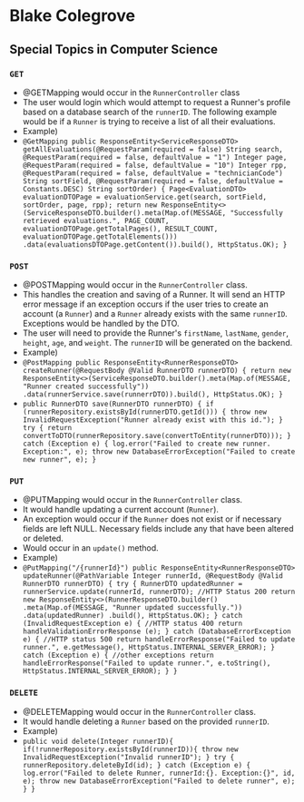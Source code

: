 # Blake Colegrove

## Special Topics in Computer Science

### `GET`
* @GETMapping would occur in the `RunnerController` class
* The user would login which would attempt to request a Runner's profile based on a database search of the `runnerID`. The following example would be if a `Runner` is trying to receive a list of all their evaluations.
* Example)
* `@GetMapping
    public ResponseEntity<ServiceResponseDTO> getAllEvaluations(@RequestParam(required = false) String search,
                                                                              @RequestParam(required = false, defaultValue = "1") Integer page,
                                                                              @RequestParam(required = false, defaultValue = "10") Integer rpp,
                                                                              @RequestParam(required = false, defaultValue = "technicianCode") String sortField,
                                                                              @RequestParam(required = false, defaultValue = Constants.DESC) String sortOrder) {
        Page<EvaluationDTO> evaluationDTOPage = evaluationService.get(search, sortField, sortOrder, page, rpp);
        return new ResponseEntity<>(ServiceResponseDTO.builder().meta(Map.of(MESSAGE, "Successfully retrieved evaluations.", PAGE_COUNT,
                        evaluationDTOPage.getTotalPages(), RESULT_COUNT, evaluationDTOPage.getTotalElements()))
                .data(evaluationsDTOPage.getContent()).build(), HttpStatus.OK);
    } `

### `POST`
* @POSTMapping would occur in the `RunnerController` class. 
* This handles the creation and saving of a Runner. It will send an HTTP error message if an exception occurs if the user tries to create an account (a `Runner`) and a `Runner` already exists with the same `runnerID`. Exceptions would be handled by the DTO.
* The user will need to provide the Runner's `firstName`, `lastName`, `gender`, `height`, `age`, and `weight`. The `runnerID` will be generated on the backend.
* Example)
* `
@PostMapping
  public ResponseEntity<RunnerResponseDTO> createRunner(@RequestBody @Valid RunnerDTO runnerDTO) {
        return new ResponseEntity<>(ServiceResponseDTO.builder().meta(Map.of(MESSAGE, "Runner created successfully"))
                .data(runnerService.save(runnerrDTO)).build(), HttpStatus.OK);
    } `
* `
public RunnerDTO save(RunnerDTO runnerDTO) {
        if (runnerRepository.existsById(runnerDTO.getId())) {
            throw new InvalidRequestException("Runner already exist with this id.");
        }
        try {
            return convertToDTO(runnerRepository.save(convertToEntity(runnerDTO)));
        } catch (Exception e) {
            log.error("Failed to create new runner. Exception:", e);
            throw new DatabaseErrorException("Failed to create new runner", e);
        } `

### `PUT`
* @PUTMapping would occur in the `RunnerController` class.
* It would handle updating a current account (`Runner`).
* An exception would occur if the `Runner` does not exist or if necessary fields are left NULL. Necessary fields include any that have been altered or deleted. 
* Would occur in an `update()` method.
* Example)
* `
@PutMapping("/{runnerId}")
    public ResponseEntity<RunnerResponseDTO> updateRunner(@PathVariable Integer runnerId,
                                                             @RequestBody @Valid RunnerDTO runnerDTO) {
          try {
            RunnerDTO updatedRunner = runnerService.update(runnerId, runnerDTO);
            //HTTP Status 200
            return new ResponseEntity<>(RunnerResponseDTO.builder()
                    .meta(Map.of(MESSAGE, "Runner updated successfully."))
                    .data(updatedRunner)
                    .build(), HttpStatus.OK);
        } catch (InvalidRequestException e) {
            //HTTP status 400
            return handleValidationErrorResponse (e);
        } catch (DatabaseErrorException e) {
            //HTTP status 500
            return handleErrorResponse("Failed to update runner.", e.getMessage(), HttpStatus.INTERNAL_SERVER_ERROR);
        } catch (Exception e) {
            //other exceptions
            return handleErrorResponse("Failed to update runner.", e.toString(), HttpStatus.INTERNAL_SERVER_ERROR);
        }
    } `

### `DELETE`
* @DELETEMapping would occur in the `RunnerController` class.
* It would handle deleting a `Runner` based on the provided `runnerID`.
* Example)
* `
public void delete(Integer runnerID){
        if(!runnerRepository.existsById(runnerID)){
            throw new InvalidRequestException("Invalid runnerID");
        }
        try {
            runnerRepository.deleteById(id);
        } catch (Exception e) {
            log.error("Failed to delete Runner, runnerId:{}. Exception:{}", id, e);
            throw new DatabaseErrorException("Failed to delete runner", e);
        }
    } `
 
